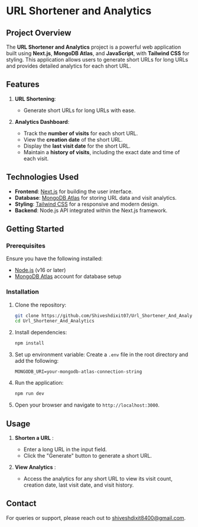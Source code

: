 # URL Shortener and Analytics

## Project Overview
The **URL Shortener and Analytics** project is a powerful web application built using **Next.js**, **MongoDB Atlas**, and **JavaScript**, with **Tailwind CSS** for styling. This application allows users to generate short URLs for long URLs and provides detailed analytics for each short URL.

## Features
1. **URL Shortening**:
   - Generate short URLs for long URLs with ease.

2. **Analytics Dashboard**:
   - Track the **number of visits** for each short URL.
   - View the **creation date** of the short URL.
   - Display the **last visit date** for the short URL.
   - Maintain a **history of visits**, including the exact date and time of each visit.

## Technologies Used
- **Frontend**: [Next.js](https://nextjs.org/) for building the user interface.
- **Database**: [MongoDB Atlas](https://www.mongodb.com/cloud/atlas) for storing URL data and visit analytics.
- **Styling**: [Tailwind CSS](https://tailwindcss.com/) for a responsive and modern design.
- **Backend**: Node.js API integrated within the Next.js framework.

## Getting Started
### Prerequisites
Ensure you have the following installed:
- [Node.js](https://nodejs.org/) (v16 or later)
- [MongoDB Atlas](https://www.mongodb.com/cloud/atlas) account for database setup

### Installation
1. Clone the repository:
   ```bash
   git clone https://github.com/Shiveshdixit07/Url_Shortener_And_Analytics.git
   cd Url_Shortener_And_Analytics
   ```

2. Install dependencies:
   ```bash
   npm install
   ```

3. Set up environment variable:
   Create a `.env` file in the root directory and add the following:
   ```env
   MONGODB_URI=your-mongodb-atlas-connection-string
   ```

4. Run the application:
   ```bash
   npm run dev
   ```

5. Open your browser and navigate to `http://localhost:3000`.

## Usage
1. **Shorten a URL** :
   - Enter a long URL in the input field.
   - Click the "Generate" button to generate a short URL.

2. **View Analytics** :
   - Access the analytics for any short URL to view its visit count, creation date, last visit date, and visit history.

## Contact
For queries or support, please reach out to [shiveshdixit8400@gmail.com](mailto:shiveshdixit8400@gmail.com).